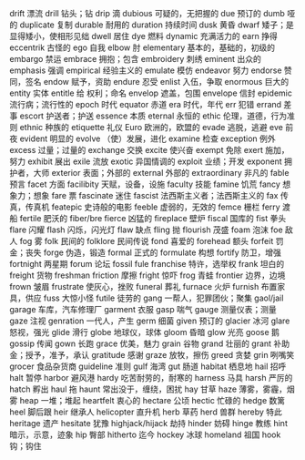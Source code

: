 drift 漂流
drill 钻头；钻
drip 滴
dubious 可疑的，无把握的
due 预订的
dumb 哑的
duplicate 复制
durable 耐用的
duration 持续时间
dusk 黄昏
dwarf 矮子；是显得矮小，使相形见绌
dwell 居住
dye 燃料
dynamic 充满活力的
earn 挣得
eccentrik 古怪的
ego 自我
elbow 肘
elementary 基本的，基础的，初级的
embargo 禁运
embrace 拥抱；包含
embroidery 刺绣
eminent 出众的
emphasis 强调
empirical 经验主义的
emulate 模仿
endeavor 努力
endorse 赞同，签名
endow 赋予，资助
endure 忍受
enlist 入伍，争取
enormous 巨大的
entity 实体
entitle 给 权利；命名
envelop 遮盖，包围
envelope 信封
epidemic 流行病；流行性的
epoch 时代
equator 赤道
era 时代，年代
err 犯错
errand 差事
escort 护送者；护送
essence 本质
eternal 永恒的
ethic 伦理，道德，行为准则
ethnic 种族的
etiquette 礼仪
Euro 欧洲的，欧盟的
evade 逃脱，逃避
eve 前夜
evident 明显的
evolve （使）发展，进化
examine 检查
exception 例外
excess 过量；过量的
exchange 交换
excite 使兴奋
exempt 免除
exert 施加，努力
exhibit 展出
exile 流放
exotic 异国情调的
exploit 业绩；开发
exponent 拥护者，大师
exterior 表面；外部的
external 外部的
extraordinary 非凡的
fable 预言
facet 方面
facilibity 天赋，设备，设施
faculty 技能
famine 饥荒
fancy 想象力；想象
fare 票
fascinate 迷住
fascist 法西斯主义者；法西斯主义的
fax 传真，传真机
featepic 史诗般的电影
feeble 虚弱的，无效的
femce 栅栏
ferry 渡船
fertile 肥沃的
fiber/bre 
fierce 凶猛的
fireplace 壁炉
fiscal 国库的
fist 拳头
flare 闪耀
flash 闪烁，闪光灯
flaw 缺点
fling 抛
flourish 茂盛
foam 泡沫
foe 敌人
fog 雾
folk 民间的
folklore 民间传说
fond 喜爱的
forehead 额头
forfeit 罚金；丧失
forge 伪造，锻造
formal 正式的
formulate 构想
fortify 防卫，增强
fortnight 两星期
forum 论坛
fossil fule
franchise 特许，选举权
frank 坦白的
freight 货物
freshman 
friction 摩擦
fright 惊吓
frog 青蛙
frontier 边界，边境
frown 皱眉
frustrate 使灰心，挫败
funeral 葬礼
furnace 火炉
furnish 布置家具，供应
fuss 大惊小怪
futile 徒劳的
gang 一帮人，犯罪团伙；聚集
gaol/jail 
garage 车库，汽车修理厂
garment 衣服
gasp 喘气
gauge 测量仪表；测量
gaze 注视
genration 一代人，产生
germ 细菌
given 预订的
glacier 冰河
glare 怒视，强光
glide 滑行
globe 地球仪，球体
gloom 昏暗
glow 光亮
goose 鹅
gossip 传闻
gown 长跑
grace 优美，魅力
grain 谷物
grand 壮丽的
grant 补助金；授予，准予，承认
gratitude 感谢
graze 放牧，擦伤
greed 贪婪
grin 咧嘴笑
grocer 食品杂货商
guideline 准则
gulf 海湾
gut 肠道
habitat 栖息地
hail 招呼
halt 暂停
harbor 避风港
hardy 吃苦耐劳的，耐寒的
harness 马具
harsh 严厉的
hatch 孵出
haul 拖
haunt 常出没于，缠绕，困扰
hay 甘草
haze 薄雾，雾霾，烟雾
heap 一堆；堆起
heartfelt 衷心的
hectare 公顷
hectic 忙碌的
hedge 数篱
heel 脚后跟
heir 继承人
helicopter 直升机
herb 草药
herd 兽群
hereby 特此
heritage 遗产
hesitate 犹豫
highjack/hijack 劫持
hinder 妨碍
hinge 教练
hint 暗示，示意，迹象
hip 臀部
hitherto 迄今
hockey 冰球
homeland 祖国
hook 钩；钩住
